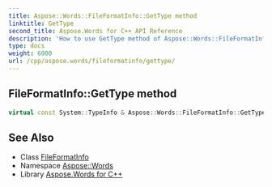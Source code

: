 ```yaml
---
title: Aspose::Words::FileFormatInfo::GetType method
linktitle: GetType
second_title: Aspose.Words for C++ API Reference
description: 'How to use GetType method of Aspose::Words::FileFormatInfo class in C++.'
type: docs
weight: 6000
url: /cpp/aspose.words/fileformatinfo/gettype/
---
```

## FileFormatInfo::GetType method




```cpp
virtual const System::TypeInfo & Aspose::Words::FileFormatInfo::GetType() const override
```

## See Also

* Class [FileFormatInfo](../)
* Namespace [Aspose::Words](../../)
* Library [Aspose.Words for C++](../../../)
